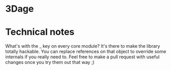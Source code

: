 # 3Dage




# Technical notes

What's with the _ key on every core module? It's there to make the library totally hackable. You can replace references on that object to override some internals if you really need to. Feel free to make a pull request with useful changes once you try them out that way ;)
